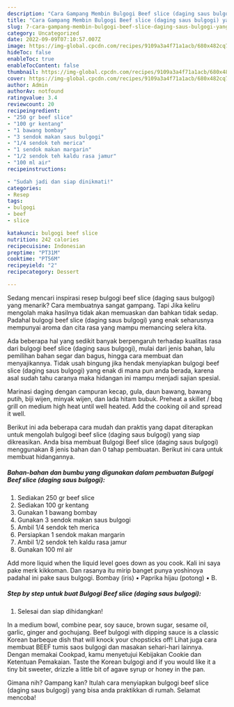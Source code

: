 ```yaml
---
description: "Cara Gampang Membin Bulgogi Beef slice (daging saus bulgogi) yang Lezat Sekali"
title: "Cara Gampang Membin Bulgogi Beef slice (daging saus bulgogi) yang Lezat Sekali"
slug: 7-cara-gampang-membin-bulgogi-beef-slice-daging-saus-bulgogi-yang-lezat-sekali
category: Uncategorized
date: 2022-09-09T07:10:57.007Z
image: https://img-global.cpcdn.com/recipes/9109a3a4f71a1acb/680x482cq70/bulgogi-beef-slice-daging-saus-bulgogi-foto-resep-utama.jpg
hideToc: false
enableToc: true
enableTocContent: false
thumbnail: https://img-global.cpcdn.com/recipes/9109a3a4f71a1acb/680x482cq70/bulgogi-beef-slice-daging-saus-bulgogi-foto-resep-utama.jpg
cover: https://img-global.cpcdn.com/recipes/9109a3a4f71a1acb/680x482cq70/bulgogi-beef-slice-daging-saus-bulgogi-foto-resep-utama.jpg
author: Admin
authorAv: notfound
ratingvalue: 3.4
reviewcount: 20
recipeingredient:
- "250 gr beef slice"
- "100 gr kentang"
- "1 bawang bombay"
- "3 sendok makan saus bulgogi"
- "1/4 sendok teh merica"
- "1 sendok makan margarin"
- "1/2 sendok teh kaldu rasa jamur"
- "100 ml air"
recipeinstructions:

- "Sudah jadi dan siap dinikmati!"
categories:
- Resep
tags:
- bulgogi
- beef
- slice

katakunci: bulgogi beef slice 
nutrition: 242 calories
recipecuisine: Indonesian
preptime: "PT31M"
cooktime: "PT56M"
recipeyield: "2"
recipecategory: Dessert

---
```



Sedang mencari inspirasi resep bulgogi beef slice (daging saus bulgogi) yang menarik? Cara membuatnya sangat gampang. Tapi Jika keliru mengolah maka hasilnya tidak akan memuaskan dan bahkan tidak sedap. Padahal bulgogi beef slice (daging saus bulgogi) yang enak seharusnya mempunyai aroma dan cita rasa yang mampu memancing selera kita.


Ada beberapa hal yang sedikit banyak berpengaruh terhadap kualitas rasa dari bulgogi beef slice (daging saus bulgogi), mulai dari jenis bahan, lalu pemilihan bahan segar dan bagus, hingga cara membuat dan menyajikannya. Tidak usah bingung jika hendak menyiapkan bulgogi beef slice (daging saus bulgogi) yang enak di mana pun anda berada, karena asal sudah tahu caranya maka hidangan ini mampu menjadi sajian spesial.

Marinasi daging dengan campuran kecap, gula, daun bawang, bawang putih, biji wijen, minyak wijen, dan lada hitam bubuk. Preheat a skillet / bbq grill on medium high heat until well heated. Add the cooking oil and spread it well.


Berikut ini ada beberapa cara mudah dan praktis yang dapat diterapkan untuk mengolah bulgogi beef slice (daging saus bulgogi) yang siap dikreasikan. Anda bisa membuat Bulgogi Beef slice (daging saus bulgogi) menggunakan 8 jenis bahan dan 0 tahap pembuatan. Berikut ini cara untuk membuat hidangannya.

<!--inarticleads1-->

##### Bahan-bahan dan bumbu yang digunakan dalam pembuatan Bulgogi Beef slice (daging saus bulgogi):

1. Sediakan 250 gr beef slice
1. Sediakan 100 gr kentang
1. Gunakan 1 bawang bombay
1. Gunakan 3 sendok makan saus bulgogi
1. Ambil 1/4 sendok teh merica
1. Persiapkan 1 sendok makan margarin
1. Ambil 1/2 sendok teh kaldu rasa jamur
1. Gunakan 100 ml air


Add more liquid when the liquid level goes down as you cook. Kali ini saya pake merk kikkoman. Dan rasanya itu mirip banget punya yoshinoya padahal ini pake saus bulgogi. Bombay (iris) • Paprika hijau (potong) • B. 

<!--inarticleads2-->

##### Step by step untuk buat Bulgogi Beef slice (daging saus bulgogi):


1. Selesai dan siap dihidangkan!

In a medium bowl, combine pear, soy sauce, brown sugar, sesame oil, garlic, ginger and gochujang. Beef bulgogi with dipping sauce is a classic Korean barbeque dish that will knock your chopsticks off! Lihat juga cara membuat BEEF tumis saos bulgogi dan masakan sehari-hari lainnya. Dengan memakai Cookpad, kamu menyetujui Kebijakan Cookie dan Ketentuan Pemakaian. Taste the Korean bulgogi and if you would like it a tiny bit sweeter, drizzle a little bit of agave syrup or honey in the pan. 

Gimana nih? Gampang kan? Itulah cara menyiapkan bulgogi beef slice (daging saus bulgogi) yang bisa anda praktikkan di rumah. Selamat mencoba!
